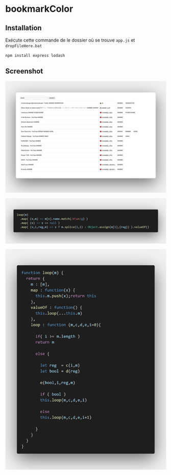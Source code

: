 # bookmarkColor

## Installation

Exécute cette commande de le dossier où se trouve `app.js` et `dropFileHere.bat`

    npm install express lodash

## Screenshot

![](https://github.com/nemo6/bookmarkColor/blob/main/img/c3.png)

![](https://github.com/nemo6/bookmarkColor/blob/main/img/c1.png)

![](https://github.com/nemo6/bookmarkColor/blob/main/img/c2.png)
